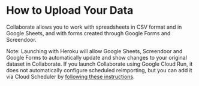 # How to Upload Your Data

Collaborate allows you to work with spreadsheets in CSV format and in Google Sheets, and with forms created through Google Forms and Screendoor.

Note: Launching with Heroku will allow Google Sheets, Screendoor and Google Forms to automatically update and show changes to your original dataset in Collaborate. If you launch Collaborate using Google Cloud Run, it does not automatically configure scheduled reimporting, but you can add it via Cloud Scheduler by [following these instructions](https://cloud.google.com/run/docs/events/using-scheduler).  


## 

